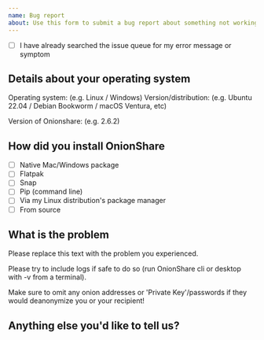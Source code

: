 ```yaml
---
name: Bug report
about: Use this form to submit a bug report about something not working in OnionShare
---
```

- [ ] I have already searched the issue queue for my error message or symptom


## Details about your operating system

Operating system: (e.g. Linux / Windows)
Version/distribution: (e.g. Ubuntu 22.04 / Debian Bookworm / macOS Ventura, etc)

Version of Onionshare: (e.g. 2.6.2)

## How did you install OnionShare

- [ ] Native Mac/Windows package
- [ ] Flatpak
- [ ] Snap
- [ ] Pip (command line)
- [ ] Via my Linux distribution's package manager
- [ ] From source

## What is the problem

Please replace this text with the problem you experienced.

Please try to include logs if safe to do so (run OnionShare cli or desktop with -v from a terminal).

Make sure to omit any onion addresses or 'Private Key'/passwords if they would deanonymize you or your recipient!


## Anything else you'd like to tell us?

